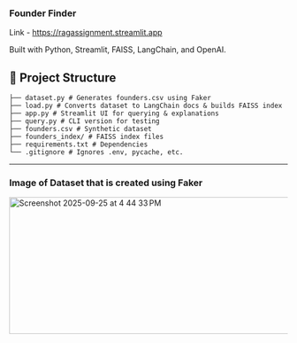 ### Founder Finder
Link - https://ragassignment.streamlit.app

Built with Python, Streamlit, FAISS, LangChain, and OpenAI.

## 📂 Project Structure
```
├── dataset.py # Generates founders.csv using Faker
├── load.py # Converts dataset to LangChain docs & builds FAISS index
├── app.py # Streamlit UI for querying & explanations
├── query.py # CLI version for testing
├── founders.csv # Synthetic dataset 
├── founders_index/ # FAISS index files 
├── requirements.txt # Dependencies
└── .gitignore # Ignores .env, pycache, etc.
```
--- 
### Image of Dataset that is created using Faker 
<img width="1086" height="247" alt="Screenshot 2025-09-25 at 4 44 33 PM" src="https://github.com/user-attachments/assets/12ec8d6b-393e-48e1-af05-07cbcccdfc0b" />

